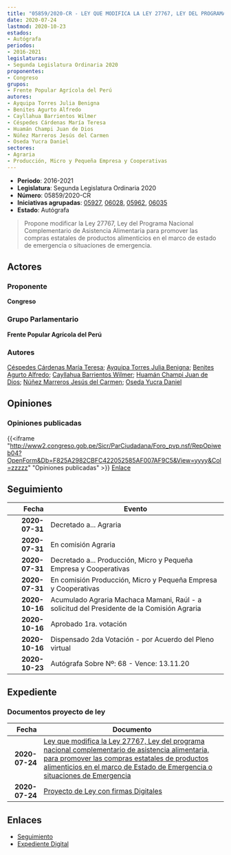 ```yaml
---
title: "05859/2020-CR - LEY QUE MODIFICA LA LEY 27767, LEY DEL PROGRAMA NACIONAL COMPLEMENTARIO DE ASISTENCIA ALIMENTARIA, PARA PROMOVER LAS COMPRAS ESTATALES DE PRODUCTOS ALIMENTICIOS EN EL MARCO DE ESTADO DE EMERGENCIA O SITUACIONES DE EMERGENCIA"
date: 2020-07-24
lastmod: 2020-10-23
estados:
- Autógrafa
periodos:
- 2016-2021
legislaturas:
- Segunda Legislatura Ordinaria 2020
proponentes:
- Congreso
grupos:
- Frente Popular Agrícola del Perú
autores:
- Ayquipa Torres Julia Benigna
- Benites Agurto Alfredo
- Cayllahua Barrientos Wilmer
- Céspedes Cárdenas María Teresa
- Huamán Champi Juan de Dios
- Núñez Marreros Jesús del Carmen
- Oseda Yucra Daniel
sectores:
- Agraria
- Producción, Micro y Pequeña Empresa y Cooperativas
---
```

- **Periodo**: 2016-2021
- **Legislatura**: Segunda Legislatura Ordinaria 2020
- **Número**: 05859/2020-CR
- **Iniciativas agrupadas**: [05927](../../05900/05927), [06028](../../06000/06028), [05962](../../05900/05962), [06035](../../06000/06035)
- **Estado**: Autógrafa

> Propone modificar la Ley 27767, Ley del Programa Nacional Complementario de Asistencia Alimentaria para promover las compras estatales de productos alimenticios en el marco de estado de emergencia o situaciones de emergencia.


## Actores

### Proponente

**Congreso**

### Grupo Parlamentario

**Frente Popular Agrícola del Perú**

### Autores

[Céspedes Cárdenas María Teresa](mailto:mailto:mcespedes@congreso.gob.pe); [Ayquipa Torres Julia Benigna](mailto:mailto:jayquipa@congreso.gob.pe); [Benites Agurto Alfredo](mailto:mailto:abenites@congreso.gob.pe); [Cayllahua Barrientos Wilmer](mailto:mailto:wcayllahua@congreso.gob.pe); [Huamán Champi Juan de Dios](mailto:mailto:jhuamanch@congreso.gob.pe); [Núñez Marreros Jesús del Carmen](mailto:mailto:jnunez@congreso.gob.pe); [Oseda Yucra Daniel](mailto:mailto:doseday@congreso.gob.pe)

## Opiniones

### Opiniones publicadas

{{<iframe "http://www2.congreso.gob.pe/Sicr/ParCiudadana/Foro_pvp.nsf/RepOpiweb04?OpenForm&Db=F825A2982CBFC422052585AF007AF9C5&View=yyyy&Col=zzzzz" "Opiniones publicadas" >}}
[Enlace](http://www2.congreso.gob.pe/Sicr/ParCiudadana/Foro_pvp.nsf/RepOpiweb04?OpenForm&Db=F825A2982CBFC422052585AF007AF9C5&View=yyyy&Col=zzzzz)


## Seguimiento

| Fecha | Evento |
|------:|--------|
| **2020-07-31** | Decretado a... Agraria |
| **2020-07-31** | En comisión Agraria |
| **2020-07-31** | Decretado a... Producción, Micro y Pequeña Empresa y Cooperativas |
| **2020-07-31** | En comisión Producción, Micro y Pequeña Empresa y Cooperativas |
| **2020-10-16** | Acumulado Agraria Machaca Mamani, Raúl - a solicitud del Presidente de la Comisión Agraria |
| **2020-10-16** | Aprobado 1ra. votación |
| **2020-10-16** | Dispensado 2da Votación - por Acuerdo del Pleno virtual |
| **2020-10-23** | Autógrafa Sobre Nº: 68 - Vence: 13.11.20 |

## Expediente

### Documentos proyecto de ley

| Fecha | Documento |
|------:|-----------|
| **2020-07-24** | [Ley que modifica la Ley 27767, Ley del programa nacional complementario de asistencia alimentaria, para promover las compras estatales de productos alimenticios en el marco de Estado de Emergencia o situaciones de Emergencia](http://www.leyes.congreso.gob.pe/Documentos/2016_2021/Proyectos_de_Ley_y_de_Resoluciones_Legislativas/PL05859-20200724.pdf) |
| **2020-07-24** | [Proyecto de Ley con firmas Digitales](http://www.leyes.congreso.gob.pe/Documentos/2016_2021/Proyectos_de_Ley_y_de_Resoluciones_Legislativas/Proyectos_Firmas_digitales/PL05859.pdf) |

## Enlaces

- [Seguimiento](http://www2.congreso.gob.pe/Sicr/TraDocEstProc/CLProLey2016.nsf/f7fff46988ca05b1052578e100829cc7/9d0277de131b1338052585b3001f1b53?OpenDocument)
- [Expediente Digital](http://www2.congreso.gob.pe/Sicr/TraDocEstProc/Expvirt_2011.nsf/visbusqptramdoc1621/05859?opendocument)

